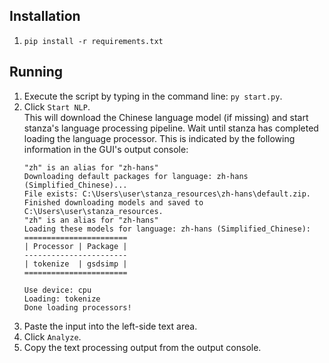## Installation
1. `pip install -r requirements.txt`

## Running
1. Execute the script by typing in the command line: `py start.py`.
1. Click `Start NLP`.  
This will download the Chinese language model (if missing) and start stanza's language processing pipeline.
Wait until stanza has completed loading the language processor. This is indicated by the following information in the
GUI's output console:
    ```
    "zh" is an alias for "zh-hans"  
    Downloading default packages for language: zh-hans (Simplified_Chinese)...
    File exists: C:\Users\user\stanza_resources\zh-hans\default.zip.
    Finished downloading models and saved to C:\Users\user\stanza_resources.
    "zh" is an alias for "zh-hans"
    Loading these models for language: zh-hans (Simplified_Chinese):
    =======================
    | Processor | Package |
    -----------------------
    | tokenize  | gsdsimp |
    =======================
    
    Use device: cpu
    Loading: tokenize
    Done loading processors!
    ```
1. Paste the input into the left-side text area.
1. Click `Analyze`.
1. Copy the text processing output from the output console.